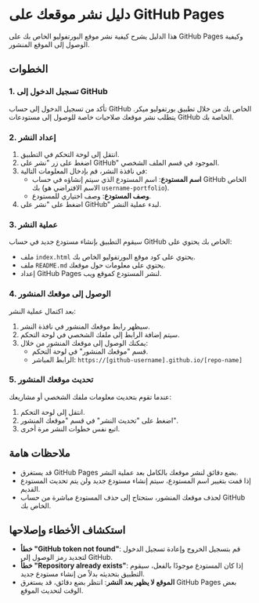 # دليل نشر موقعك على GitHub Pages

هذا الدليل يشرح كيفية نشر موقع البورتفوليو الخاص بك على GitHub Pages وكيفية الوصول إلى الموقع المنشور.

## الخطوات

### 1. تسجيل الدخول إلى GitHub

تأكد من تسجيل الدخول إلى حساب GitHub الخاص بك من خلال تطبيق بورتفوليو ميكر. يتطلب نشر موقعك صلاحيات خاصة للوصول إلى مستودعات GitHub الخاصة بك.

### 2. إعداد النشر

1. انتقل إلى لوحة التحكم في التطبيق.
2. اضغط على زر "نشر على GitHub" الموجود في قسم الملف الشخصي.
3. في نافذة النشر، قم بإدخال المعلومات التالية:
   - **اسم المستودع**: اسم المستودع الذي سيتم إنشاؤه في حساب GitHub الخاص بك (الاسم الافتراضي هو `username-portfolio`).
   - **وصف المستودع**: وصف اختياري للمستودع.
4. اضغط على "نشر على GitHub" لبدء عملية النشر.

### 3. عملية النشر

سيقوم التطبيق بإنشاء مستودع جديد في حساب GitHub الخاص بك يحتوي على:
- ملف `index.html` يحتوي على كود موقع البورتفوليو الخاص بك.
- ملف `README.md` يحتوي على معلومات حول موقعك.
- إعداد GitHub Pages لنشر المستودع كموقع ويب.

### 4. الوصول إلى موقعك المنشور

بعد اكتمال عملية النشر:
1. سيظهر رابط موقعك المنشور في نافذة النشر.
2. سيتم إضافة الرابط إلى ملفك الشخصي في لوحة التحكم.
3. يمكنك الوصول إلى موقعك المنشور من خلال:
   - قسم "موقعك المنشور" في لوحة التحكم.
   - الرابط المباشر: `https://[github-username].github.io/[repo-name]`

### 5. تحديث موقعك المنشور

عندما تقوم بتحديث معلومات ملفك الشخصي أو مشاريعك:
1. انتقل إلى لوحة التحكم.
2. اضغط على "تحديث النشر" في قسم "موقعك المنشور".
3. اتبع نفس خطوات النشر مرة أخرى.

## ملاحظات هامة

- قد يستغرق GitHub Pages بضع دقائق لنشر موقعك بالكامل بعد عملية النشر.
- إذا قمت بتغيير اسم المستودع، سيتم إنشاء مستودع جديد ولن يتم تحديث المستودع القديم.
- لحذف موقعك المنشور، ستحتاج إلى حذف المستودع مباشرة من حساب GitHub الخاص بك.

## استكشاف الأخطاء وإصلاحها

- **خطأ "GitHub token not found"**: قم بتسجيل الخروج وإعادة تسجيل الدخول لتجديد رمز الوصول إلى GitHub.
- **خطأ "Repository already exists"**: إذا كان المستودع موجودًا بالفعل، سيقوم التطبيق بتحديثه بدلاً من إنشاء مستودع جديد.
- **الموقع لا يظهر بعد النشر**: انتظر بضع دقائق، قد يستغرق GitHub Pages بعض الوقت لتحديث الموقع.
